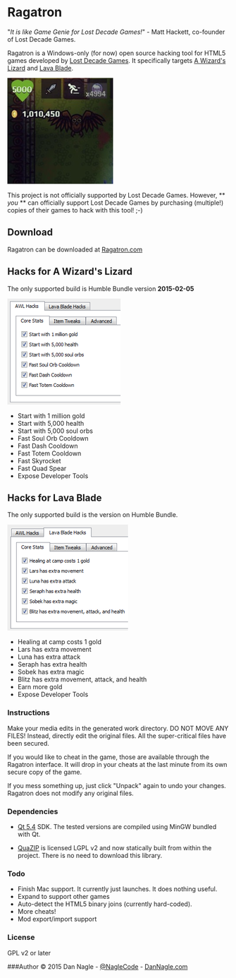 # Ragatron

"*It is like Game Genie for Lost Decade Games!*" - Matt Hackett, co-founder of Lost Decade Games.

Ragatron is a Windows-only (for now) open source hacking tool for HTML5 games developed by [Lost Decade Games](http://www.lostdecadegames.com). It specifically targets [A Wizard's Lizard](http://www.wizardslizard.com) and [Lava Blade](http://www.lavablade.com).

![AWL hack screenshot](githubscreenshots/hacked_awl_crop.jpg)


This project is not officially supported by Lost Decade Games. However, ** *you* ** can officially support Lost Decade Games by purchasing (multiple!) copies of their games to hack with this tool! ;-)



## Download

Ragatron can be downloaded at  [Ragatron.com](http://ragatron.com/)



## Hacks for A Wizard's Lizard
The only supported build is Humble Bundle version **2015-02-05**

![Ragatron AWL hack](githubscreenshots/ragatron_screenshot_awl.png)

- Start with 1 million gold
- Start with 5,000 health
- Start with 5,000 soul orbs
- Fast Soul Orb Cooldown
- Fast Dash Cooldown
- Fast Totem Cooldown
- Fast Skyrocket
- Fast Quad Spear
- Expose Developer Tools


## Hacks for Lava Blade
The only supported build is the version on Humble Bundle.

![Ragatron Lava Blade hack](githubscreenshots/ragatron_screenshot_lavablade.png)

- Healing at camp costs 1 gold
- Lars has extra movement
- Luna has extra attack
- Seraph has extra health
- Sobek has extra magic
- Blitz has extra movement, attack, and health
- Earn more gold
- Expose Developer Tools

### Instructions


Make your media edits in the generated work directory. DO NOT MOVE ANY FILES! Instead, directly edit the original files.  All the super-critical files have been secured.

If you would like to cheat in the game, those are available through the Ragatron interface. It will drop in your cheats at the last minute from its own secure copy of the game.

If you mess something up, just click "Unpack" again to undo your changes. Ragatron does not modify any original files.


### Dependencies

- [Qt 5.4](http://www.qt.io/) SDK. The tested versions are compiled using MinGW bundled with Qt.

- [QuaZIP](http://quazip.sourceforge.net/) is licensed LGPL v2 and now statically built from within the project. There is no need to download this library.


### Todo

- Finish Mac support. It currently just launches. It does nothing useful.
- Expand to support other games
- Auto-detect the HTML5 binary joins (currently hard-coded).
- More cheats!
- Mod export/import support


### License

GPL v2 or later


###Author
&copy; 2015 Dan Nagle -  [@NagleCode](http://twitter.com/NagleCode) - [DanNagle.com](http://DanNagle.com)
